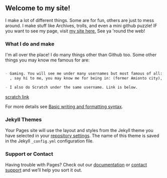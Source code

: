 ## Welcome to my site!

I make a lot of different things. Some are for fun, others are just to mess around. I make stuff like Archives, trolls, and even a mini github puzzle! IF you want to see my page, visit [my site here.](https://github.com/3L33tmakersUnited) See ya 'round the web!

### What I do and make

I'm all over the place! I do many things other than Github too. Some other things you may know me famous for are:

```markdown

- Gaming. You will see me under many usernames but most famous of all: Helloperson of Junon.io!If you played the game
  , say hi to me, you may know me for being in: (former Amionto city), IJA Base Defence, and more!

- I also do Scratch under the same username. Link is below. 

```

[scratch link](https://scratch.mit.edu/users/3L33tmakersUnited/)

For more details see [Basic writing and formatting syntax](https://docs.github.com/en/github/writing-on-github/getting-started-with-writing-and-formatting-on-github/basic-writing-and-formatting-syntax).

### Jekyll Themes

Your Pages site will use the layout and styles from the Jekyll theme you have selected in your [repository settings](https://github.com/3L33tmakersUnited/3L33tmakersUnited.github.io/settings/pages). The name of this theme is saved in the Jekyll `_config.yml` configuration file.

### Support or Contact

Having trouble with Pages? Check out our [documentation](https://docs.github.com/categories/github-pages-basics/) or [contact support](https://support.github.com/contact) and we’ll help you sort it out.
